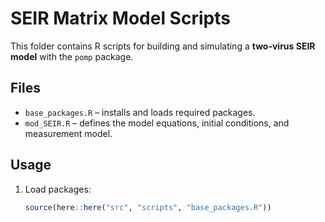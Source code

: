 # SEIR Matrix Model Scripts

This folder contains R scripts for building and simulating a **two-virus SEIR model** with the `pomp` package.

## Files
- `base_packages.R` – installs and loads required packages.  
- `mod_SEIR.R` – defines the model equations, initial conditions, and measurement model.

## Usage
1. Load packages:
   ```r
   source(here::here("src", "scripts", "base_packages.R"))


